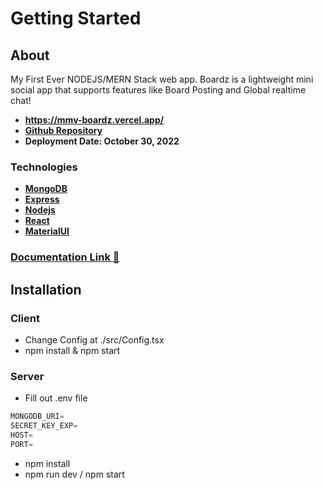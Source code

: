 # Getting Started

## About
My First Ever NODEJS/MERN Stack web app.
Boardz is a lightweight mini social app that supports features like Board Posting and Global realtime chat! <br/>

- **https://mmv-boardz.vercel.app/**
- **[Github Repository](https://github.com/mmvergara/mmv-boardz)**
- **Deployment Date: October 30, 2022**

### Technologies

- **[MongoDB](https://mongodb.com/)**
- **[Express](https://expressjs.com/)**
- **[Nodejs](https://nodejs.org/en/)**
- **[React](https://reactjs.org/)**
- **[MaterialUI](https://mui.com/)**

### [Documentation Link 📃](https://mmv-docs.vercel.app/docs/boardz/getting-started)

## Installation

### Client

- Change Config at ./src/Config.tsx
- npm install & npm start

### Server

- Fill out .env file

```jsx
MONGODB_URI=
SECRET_KEY_EXP=
HOST=
PORT=
```

- npm install
- npm run dev / npm start
